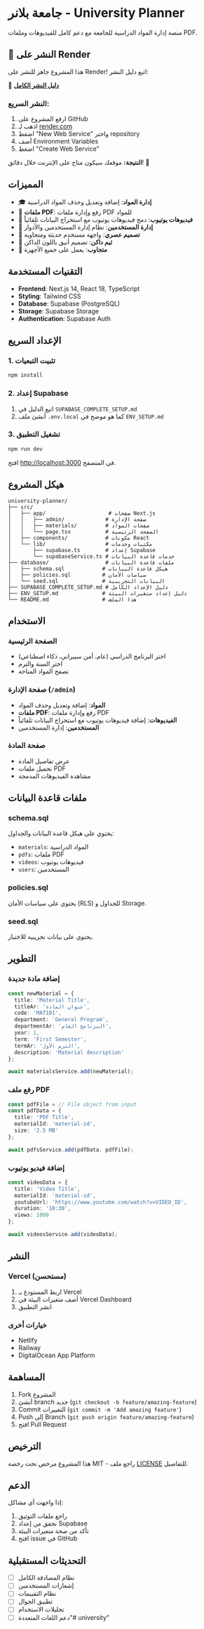 # جامعة بلانر - University Planner

منصة إدارة المواد الدراسية للجامعة مع دعم كامل للفيديوهات وملفات PDF.

## 🚀 النشر على Render

هذا المشروع جاهز للنشر على Render! اتبع دليل النشر:

📖 **[دليل النشر الكامل](RENDER_DEPLOYMENT_GUIDE.md)**

### النشر السريع:
1. ارفع المشروع على GitHub
2. اذهب لـ [render.com](https://render.com)
3. اضغط "New Web Service" واختر repository
4. أضف Environment Variables
5. اضغط "Create Web Service"

**النتيجة:** موقعك سيكون متاح على الإنترنت خلال دقائق! 🎉

## المميزات

- 🎓 **إدارة المواد**: إضافة وتعديل وحذف المواد الدراسية
- 📄 **ملفات PDF**: رفع وإدارة ملفات PDF للمواد
- 🎥 **فيديوهات يوتيوب**: دمج فيديوهات يوتيوب مع استخراج البيانات تلقائياً
- 👥 **إدارة المستخدمين**: نظام إدارة المستخدمين والأدوار
- 🎨 **تصميم عصري**: واجهة مستخدم حديثة ومتجاوبة
- 🌙 **ثيم داكن**: تصميم أنيق باللون الداكن
- 📱 **متجاوب**: يعمل على جميع الأجهزة

## التقنيات المستخدمة

- **Frontend**: Next.js 14, React 18, TypeScript
- **Styling**: Tailwind CSS
- **Database**: Supabase (PostgreSQL)
- **Storage**: Supabase Storage
- **Authentication**: Supabase Auth

## الإعداد السريع

### 1. تثبيت التبعيات
```bash
npm install
```

### 2. إعداد Supabase
1. اتبع الدليل في `SUPABASE_COMPLETE_SETUP.md`
2. أنشئ ملف `.env.local` كما هو موضح في `ENV_SETUP.md`

### 3. تشغيل التطبيق
```bash
npm run dev
```

افتح [http://localhost:3000](http://localhost:3000) في المتصفح.

## هيكل المشروع

```
university-planner/
├── src/
│   ├── app/                    # صفحات Next.js
│   │   ├── admin/             # صفحة الإدارة
│   │   ├── materials/         # صفحات المواد
│   │   └── page.tsx           # الصفحة الرئيسية
│   ├── components/            # مكونات React
│   └── lib/                   # مكتبات وخدمات
│       ├── supabase.ts        # إعداد Supabase
│       └── supabaseService.ts # خدمات قاعدة البيانات
├── database/                  # ملفات قاعدة البيانات
│   ├── schema.sql            # هيكل قاعدة البيانات
│   ├── policies.sql          # سياسات الأمان
│   └── seed.sql              # البيانات التجريبية
├── SUPABASE_COMPLETE_SETUP.md # دليل الإعداد الكامل
├── ENV_SETUP.md              # دليل إعداد متغيرات البيئة
└── README.md                 # هذا الملف
```

## الاستخدام

### الصفحة الرئيسية
- اختر البرنامج الدراسي (عام، أمن سيبراني، ذكاء اصطناعي)
- اختر السنة والترم
- تصفح المواد المتاحة

### صفحة الإدارة (`/admin`)
- **المواد**: إضافة وتعديل وحذف المواد
- **ملفات PDF**: رفع وإدارة ملفات PDF
- **الفيديوهات**: إضافة فيديوهات يوتيوب مع استخراج البيانات تلقائياً
- **المستخدمين**: إدارة المستخدمين

### صفحة المادة
- عرض تفاصيل المادة
- تحميل ملفات PDF
- مشاهدة الفيديوهات المدمجة

## ملفات قاعدة البيانات

### schema.sql
يحتوي على هيكل قاعدة البيانات والجداول:
- `materials`: المواد الدراسية
- `pdfs`: ملفات PDF
- `videos`: فيديوهات يوتيوب
- `users`: المستخدمين

### policies.sql
يحتوي على سياسات الأمان (RLS) للجداول و Storage.

### seed.sql
يحتوي على بيانات تجريبية للاختبار.

## التطوير

### إضافة مادة جديدة
```typescript
const newMaterial = {
  title: 'Material Title',
  titleAr: 'عنوان المادة',
  code: 'MAT101',
  department: 'General Program',
  departmentAr: 'البرنامج العام',
  year: 1,
  term: 'First Semester',
  termAr: 'الترم الأول',
  description: 'Material description'
};

await materialsService.add(newMaterial);
```

### رفع ملف PDF
```typescript
const pdfFile = // File object from input
const pdfData = {
  title: 'PDF Title',
  materialId: 'material-id',
  size: '2.5 MB'
};

await pdfsService.add(pdfData, pdfFile);
```

### إضافة فيديو يوتيوب
```typescript
const videoData = {
  title: 'Video Title',
  materialId: 'material-id',
  youtubeUrl: 'https://www.youtube.com/watch?v=VIDEO_ID',
  duration: '10:30',
  views: 1000
};

await videosService.add(videoData);
```

## النشر

### Vercel (مستحسن)
1. اربط المستودع بـ Vercel
2. أضف متغيرات البيئة في Vercel Dashboard
3. انشر التطبيق

### خيارات أخرى
- Netlify
- Railway
- DigitalOcean App Platform

## المساهمة

1. Fork المشروع
2. أنشئ branch جديد (`git checkout -b feature/amazing-feature`)
3. Commit التغييرات (`git commit -m 'Add amazing feature'`)
4. Push إلى Branch (`git push origin feature/amazing-feature`)
5. افتح Pull Request

## الترخيص

هذا المشروع مرخص تحت رخصة MIT - راجع ملف [LICENSE](LICENSE) للتفاصيل.

## الدعم

إذا واجهت أي مشاكل:
1. راجع ملفات التوثيق
2. تحقق من إعداد Supabase
3. تأكد من صحة متغيرات البيئة
4. افتح issue في GitHub

## التحديثات المستقبلية

- [ ] نظام المصادقة الكامل
- [ ] إشعارات المستخدمين
- [ ] نظام التقييمات
- [ ] تطبيق الجوال
- [ ] تحليلات الاستخدام
- [ ] دعم اللغات المتعددة"# university" 
